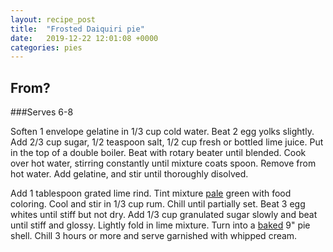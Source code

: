 ```yaml
---
layout: recipe_post
title:  "Frosted Daiquiri pie"
date:   2019-12-22 12:01:08 +0000
categories: pies
---
```


## From?
###Serves 6-8

Soften 1 envelope gelatine in 1/3 cup cold water. Beat 2 egg yolks slightly. Add 2/3 cup sugar, 1/2 teaspoon salt, 1/2 cup fresh or bottled lime juice. Put in the top of a double boiler. Beat with rotary beater until blended. Cook over hot water, stirring constantly until mixture coats spoon. Remove from hot water. Add gelatine, and stir until thoroughly disolved. 


Add 1 tablespoon grated lime rind. Tint mixture <u>pale</u> green with food coloring. Cool and stir in 1/3 cup rum. Chill until partially set. Beat 3 egg whites until stiff but not dry. Add 1/3 cup granulated sugar slowly and beat until stiff and glossy. Lightly fold in lime mixture. Turn into a <u>baked</u> 9" pie shell. Chill 3 hours or more and serve garnished with whipped cream. 
